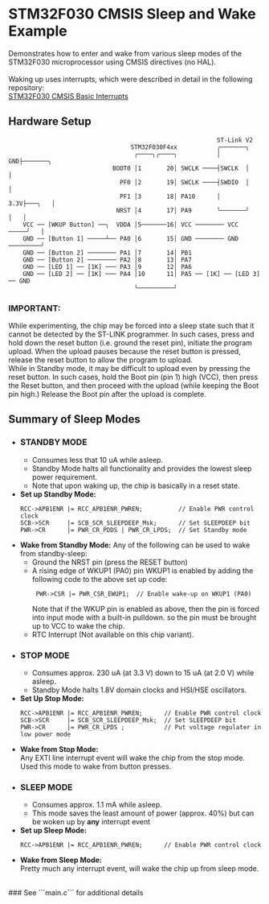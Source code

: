 # STM32F030 CMSIS Sleep and Wake Example
Demonstrates how to enter and wake from various sleep modes of the STM32F030 microprocessor using CMSIS directives (no HAL).<br>
<br>
Waking up uses interrupts, which were described in detail in the following repository:<br>
[STM32F030 CMSIS Basic Interrupts](https://github.com/EZdenki/STM32F030-CMSIS-Basic-Interrupts)<br>

## Hardware Setup
```
                                                          ST-Link V2 
                                  STM32F030F4xx           ╭───────╮     
                                   ╭────╮╭────╮           │    GND├───────╮
                             BOOT0 │1       20│ SWCLK ────┤SWCLK  │       │
                               PF0 │2       19│ SWCLK ────┤SWDIO  │       │
                               PF1 │3       18│ PA10      │   3.3V├───╮   │
                              NRST │4       17│ PA9       ╰───────╯   │   │
    VCC ── [WKUP Button] ──╮  VDDA │5───────16│ VCC ──────── VCC ─────╯   │
    GND ── [Button 1] ─────┴── PA0 │6       15│ GND ──────── GND ─────────╯
    GND ── [Button 2] ──────── PA1 │7       14│ PB1
    GND ── [Button 2] ──────── PA2 │8       13│ PA7
    GND ── [LED 1] ── [1K] ─── PA3 │9       12│ PA6
    GND ── [LED 2] ── [1K] ─── PA4 │10      11│ PA5 ── [1K] ── [LED 3] ── GND
                                   ╰──────────╯
```
### IMPORTANT:
While experimenting, the chip may be forced into a sleep state such that it cannot be
detected by the ST-LINK programmer. In such cases, press and hold down the reset button
(i.e. ground the reset pin), initiate the program upload. When the upload pauses because
the reset button is pressed, release the reset button to allow the program to upload.<br>
While in Standby mode, it may be difficult to upload even by pressing the reset button. 
In such cases, hold the Boot pin (pin 1) high (VCC), then press the Reset button, and
then proceed with the upload (while keeping the Boot pin high.) Release the Boot pin after
the upload is complete.

## Summary of Sleep Modes
+ ### **STANDBY MODE**
  + Consumes less that 10 uA while asleep.<br>
  + Standby Mode halts all functionality and provides the lowest sleep power requirement.<br>
  + Note that upon waking up, the chip is basically in a reset state.<br>
+ **Set up Standby Mode:**
  ```
  RCC->APB1ENR |= RCC_APB1ENR_PWREN;          // Enable PWR control clock
  SCB->SCR     |= SCB_SCR_SLEEPDEEP_Msk;      // Set SLEEPDEEP bit
  PWR->CR      |= PWR_CR_PDDS | PWR_CR_LPDS;  // Set Standby mode
  ```
+ **Wake from Standby Mode:** Any of the following can be used to wake from standby-sleep:<br>
  + Ground the NRST pin (press the RESET button)
  + A rising edge of WKUP1 (PA0) pin
    WKUP1 is enabled by adding the following code to the above set up code:
    ```
     PWR->CSR |= PWR_CSR_EWUP1;  // Enable wake-up on WKUP1 (PA0)
    ```
    Note that if the WKUP pin is enabled as above, then the pin is forced into input mode with a
    built-in pulldown. so the pin must be brought up to VCC to wake the chip.
  + RTC Interrupt (Not available on this chip variant).
+ ### **STOP MODE**
  + Consumes approx. 230 uA (at 3.3 V) down to 15 uA (at 2.0 V) while asleep.
  + Standby Mode halts 1.8V domain clocks and HSI/HSE oscillators.
+ **Set Up Stop Mode:** <br>
  ```
  RCC->APB1ENR |= RCC_APB1ENR_PWREN;      // Enable PWR control clock
  SCB->SCR     |= SCB_SCR_SLEEPDEEP_Msk;  // Set SLEEPDEEP bit
  PWR->CR      |= PWR_CR_LPDS ;           // Put voltage regulater in low power mode
  ```
+ **Wake from Stop Mode:** <br>
  Any EXTI line interrupt event will wake the chip from the stop mode. Used this mode to wake from button presses.
+ ### **SLEEP MODE**
  + Consumes approx. 1.1 mA while asleep.
  + This mode saves the least amount of power (approx. 40%) but can be woken up by **any** interrupt event
+ **Set up Sleep Mode:** <br>
  ```
  RCC->APB1ENR |= RCC_APB1ENR_PWREN;      // Enable PWR control clock
  ```
+ **Wake from Sleep Mode:** <br>
  Pretty much any interrupt event, will wake the chip up from sleep mode.
<br>
### See ```main.c``` for additional details
